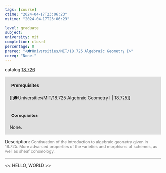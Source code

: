 ```yaml
---
tags: [course]
ctime: "2024-04-17T23:06:23"
mstime: "2024-04-17T23:06:23"

level: graduate
subject: 
university: mit
completion: closed
percentage: 0
prereq: "<🎓Universities/MIT/18.725 Algebraic Geometry I>"
coreq: "None."
---
```


catalog [18.726](http://student.mit.edu/catalog/m18b.html#18.726)

<span style="display: block; padding: 15px; background-color: rgb(100, 100, 100, 0.2);"><font id="m_prereq1781_0" style="display: block; font-family: Arial, sans-serif; font-weight: bold; padding: 5px">Prerequisites</font><br><span id="prereq1781_0">[[🎓Universities/MIT/18.725 Algebraic Geometry I | 18.725]]</span></span>
<span style="display: block; padding: 15px; background-color: rgb(100, 100, 100, 0.2);"><font id="m_coreq1781_0" style="display: block; font-family: Arial, sans-serif; font-weight: bold; padding: 5px">Corequisites</font><br><span id="coreq1781_0">None.</span></span>

<font style="">Description:</font>
<font style="color: grey; font-size: 0.8rem;">Continuation of the introduction to algebraic geometry given in 18.725. More advanced properties of the varieties and morphisms of schemes, as well as sheaf cohomology.</font>



---

<< HELLO, WORLD >>
